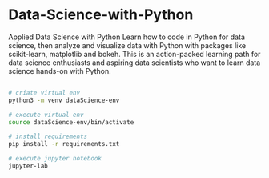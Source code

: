 # Data-Science-with-Python
Applied Data Science with Python Learn how to code in Python for data science, then analyze and visualize data with Python with packages like scikit-learn, matplotlib and bokeh. This is an action-packed learning path for data science enthusiasts and aspiring data scientists who want to learn data science hands-on with Python.

```bash

# criate virtual env
python3 -m venv dataScience-env

# execute virtual env
source dataScience-env/bin/activate

# install requirements
pip install -r requirements.txt

# execute jupyter notebook
jupyter-lab

```